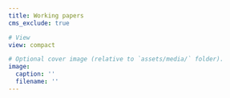 ```yaml
---
title: Working papers
cms_exclude: true

# View
view: compact

# Optional cover image (relative to `assets/media/` folder).
image:
  caption: ''
  filename: ''
---
```

